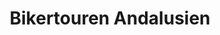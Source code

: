 ---
title: "Bikertouren Andalusien"
url: /alhaurin-de-la-torre/bikertouren-andalusien/
shop: Reisebüro
---